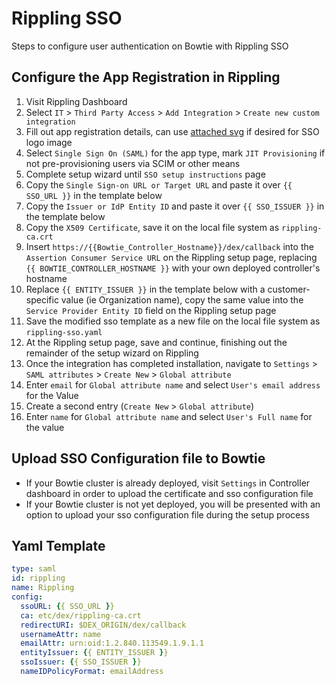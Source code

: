 # Rippling SSO

Steps to configure user authentication on Bowtie with Rippling SSO

## Configure the App Registration in Rippling


1. Visit Rippling Dashboard
2. Select `IT` > `Third Party Access` > `Add Integration` > `Create new custom integration`
4. Fill out app registration details, can use [attached svg](bowtie.svg) if desired for SSO logo image
5. Select `Single Sign On (SAML)` for the app type, mark `JIT Provisioning` if not pre-provisioning users via SCIM or other means
6. Complete setup wizard until `SSO setup instructions` page
7. Copy the `Single Sign-on URL or Target URL` and paste it over `{{ SSO_URL }}` in the template below
8. Copy the `Issuer or IdP Entity ID` and paste it over `{{ SSO_ISSUER }}` in the template below
9. Copy the `X509 Certificate`, save it on the local file system as `rippling-ca.crt`
10. Insert `https://{{Bowtie_Controller_Hostname}}/dex/callback` into the `Assertion Consumer Service URL` on the Rippling setup page, replacing `{{ BOWTIE_CONTROLLER_HOSTNAME }}` with your own deployed controller's hostname
11. Replace `{{ ENTITY_ISSUER }}` in the template below with a customer-specific value (ie Organization name), copy the same value into the `Service Provider Entity ID` field on the Rippling setup page
12. Save the modified sso template as a new file on the local file system as `rippling-sso.yaml`
13. At the Rippling setup page, save and continue, finishing out the remainder of the setup wizard on Rippling
14. Once the integration has completed installation, navigate to `Settings` > `SAML attributes` > `Create New` > `Global attribute`
15. Enter `email` for `Global attribute name` and select `User's email address` for the Value
16. Create a second entry (`Create New` > `Global attribute`)
17. Enter `name` for `Global attribute name` and select `User's Full name` for the value

## Upload SSO Configuration file to Bowtie

- If your Bowtie cluster is already deployed, visit `Settings` in Controller dashboard in order to upload the certificate and sso configuration file
- If your Bowtie cluster is not yet deployed, you will be presented with an option to upload your sso configuration file during the setup process

## Yaml Template

```yaml
type: saml
id: rippling
name: Rippling
config:
  ssoURL: {{ SSO_URL }}
  ca: etc/dex/rippling-ca.crt
  redirectURI: $DEX_ORIGIN/dex/callback
  usernameAttr: name
  emailAttr: urn:oid:1.2.840.113549.1.9.1.1
  entityIssuer: {{ ENTITY_ISSUER }}
  ssoIssuer: {{ SSO_ISSUER }}
  nameIDPolicyFormat: emailAddress
```

